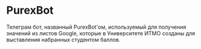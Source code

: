 # PurexBot
Телеграм бот, названный PurexBot'ом, используемый для получения значений из листов Google, которые в Университете ИТМО созданы для выставления набранных студентом баллов.
